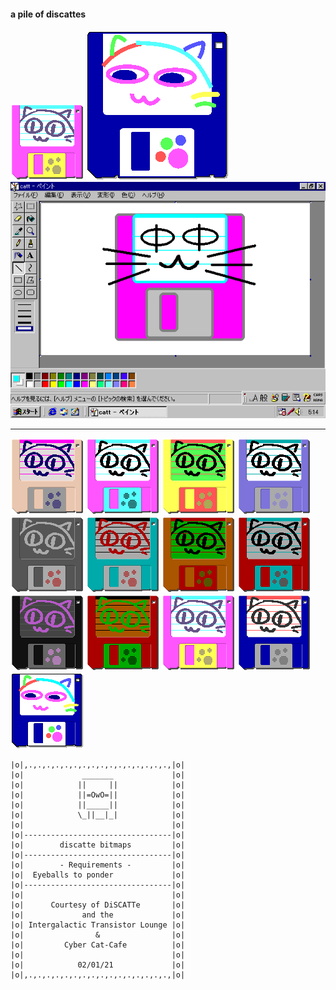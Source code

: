 #### a pile of discattes

![meow](https://raw.githubusercontent.com/discatte/diskcat/refs/heads/main/!discatte-CURRENT-.png)
![meow](https://raw.githubusercontent.com/discatte/diskcat/refs/heads/main/discatte-COOLCAT-240P.png)
![meow](https://raw.githubusercontent.com/discatte/diskcat/refs/heads/main/discatte-MSPAINT.png)

---

![meow](https://raw.githubusercontent.com/discatte/diskcat/refs/heads/main/discatte_0_0-OG.png)
![meow](https://raw.githubusercontent.com/discatte/diskcat/refs/heads/main/discatte_0_1-CGA-PAL1HI.png)
![meow](https://raw.githubusercontent.com/discatte/diskcat/refs/heads/main/discatte_0_2-CGA-PAL0HI.png)
![meow](https://raw.githubusercontent.com/discatte/diskcat/refs/heads/main/discatte_0_3-VAIOLETTE.png)
![meow](https://raw.githubusercontent.com/discatte/diskcat/refs/heads/main/discatte_0_4-MINIDISC.png)
![meow](https://raw.githubusercontent.com/discatte/diskcat/refs/heads/main/discatte_1_0-CGA-M5LO.png)
![meow](https://raw.githubusercontent.com/discatte/diskcat/refs/heads/main/discatte_1_1-CGA-PAL0LO.png)
![meow](https://raw.githubusercontent.com/discatte/diskcat/refs/heads/main/discatte_1_2-CGA-M5LO.png)
![meow](https://raw.githubusercontent.com/discatte/diskcat/refs/heads/main/discatte_1_3-MIDNIGHT.png)
![meow](https://raw.githubusercontent.com/discatte/diskcat/refs/heads/main/discatte_1_4-CGA-PAL0LO.png)
![meow](https://raw.githubusercontent.com/discatte/diskcat/refs/heads/main/discatte_2_0-CMYK.png)
![meow](https://raw.githubusercontent.com/discatte/diskcat/refs/heads/main/discatte_2_1-MICROFLOPPY.png)
![meow](https://raw.githubusercontent.com/discatte/diskcat/refs/heads/main/discatte_2_2-COOLCAT.png)

    |o|,.,.,.,.,.,.,.,.,.,.,.,.,.,.,.,.,|o|
    |o|             _______             |o|
    |o|            ||     ||            |o|
    |o|            ||=OwO=||            |o|
    |o|            ||_____||            |o|
    |o|            \_||__|_|            |o|
    |o|                                 |o|
    |o|---------------------------------|o|
    |o|        discatte bitmaps         |o|
    |o|---------------------------------|o|
    |o|        - Requirements -         |o|
    |o|  Eyeballs to ponder             |o|
    |o|---------------------------------|o|
    |o|                                 |o|
    |o|      Courtesy of DiSCATTe       |o|
    |o|             and the             |o|
    |o| Intergalactic Transistor Lounge |o|
    |o|                &                |o|
    |o|         Cyber Cat-Cafe          |o|
    |o|                                 |o|
    |o|            02/01/21             |o|
    |o|,.,.,.,.,.,.,.,.,.,.,.,.,.,.,.,.,|o|
